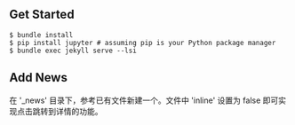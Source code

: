 ## Get Started

```
$ bundle install
$ pip install jupyter # assuming pip is your Python package manager
$ bundle exec jekyll serve --lsi
```

## Add News

在 '_news' 目录下，参考已有文件新建一个。文件中 'inline' 设置为 false 即可实现点击跳转到详情的功能。

